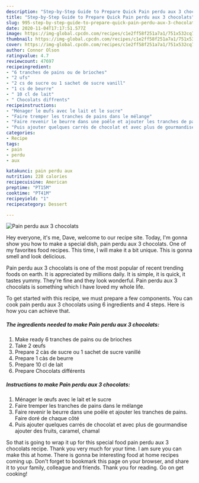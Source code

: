 ```yaml
---
description: "Step-by-Step Guide to Prepare Quick Pain perdu aux 3 chocolats"
title: "Step-by-Step Guide to Prepare Quick Pain perdu aux 3 chocolats"
slug: 995-step-by-step-guide-to-prepare-quick-pain-perdu-aux-3-chocolats
date: 2020-11-04T17:17:51.577Z
image: https://img-global.cpcdn.com/recipes/c1e2ff58f251a7a1/751x532cq70/pain-perdu-aux-3-chocolats-photo-principale-de-la-recette.jpg
thumbnail: https://img-global.cpcdn.com/recipes/c1e2ff58f251a7a1/751x532cq70/pain-perdu-aux-3-chocolats-photo-principale-de-la-recette.jpg
cover: https://img-global.cpcdn.com/recipes/c1e2ff58f251a7a1/751x532cq70/pain-perdu-aux-3-chocolats-photo-principale-de-la-recette.jpg
author: Connor Olson
ratingvalue: 4.7
reviewcount: 47697
recipeingredient:
- "6 tranches de pains ou de brioches"
- "2 ufs"
- "2 cs de sucre ou 1 sachet de sucre vanill"
- "1 cs de beurre"
- " 10 cl de lait"
- " Chocolats diffrents"
recipeinstructions:
- "Ménager le œufs avec le lait et le sucre"
- "Faire tremper les tranches de pains dans le mélange"
- "Faire revenir le beurre dans une poêle et ajouter les tranches de pains. Faire doré de chaque côté"
- "Puis ajouter quelques carrés de chocolat et avec plus de gourmandise ajouter des fruits, caramel, chamal"
categories:
- Recipe
tags:
- pain
- perdu
- aux

katakunci: pain perdu aux 
nutrition: 228 calories
recipecuisine: American
preptime: "PT15M"
cooktime: "PT41M"
recipeyield: "1"
recipecategory: Dessert

---
```



![Pain perdu aux 3 chocolats](https://img-global.cpcdn.com/recipes/c1e2ff58f251a7a1/751x532cq70/pain-perdu-aux-3-chocolats-photo-principale-de-la-recette.jpg)

Hey everyone, it's me, Dave, welcome to our recipe site. Today, I'm gonna show you how to make a special dish, pain perdu aux 3 chocolats. One of my favorites food recipes. This time, I will make it a bit unique. This is gonna smell and look delicious.



Pain perdu aux 3 chocolats is one of the most popular of recent trending foods on earth. It is appreciated by millions daily. It is simple, it is quick, it tastes yummy. They're fine and they look wonderful. Pain perdu aux 3 chocolats is something which I have loved my whole life.


To get started with this recipe, we must prepare a few components. You can cook pain perdu aux 3 chocolats using 6 ingredients and 4 steps. Here is how you can achieve that.

<!--inarticleads1-->

##### The ingredients needed to make Pain perdu aux 3 chocolats:

1. Make ready 6 tranches de pains ou de brioches
1. Take 2 œufs
1. Prepare 2 càs de sucre ou 1 sachet de sucre vanillé
1. Prepare 1 càs de beurre
1. Prepare  10 cl de lait
1. Prepare  Chocolats différents




<!--inarticleads2-->

##### Instructions to make Pain perdu aux 3 chocolats:

1. Ménager le œufs avec le lait et le sucre
1. Faire tremper les tranches de pains dans le mélange
1. Faire revenir le beurre dans une poêle et ajouter les tranches de pains. Faire doré de chaque côté
1. Puis ajouter quelques carrés de chocolat et avec plus de gourmandise ajouter des fruits, caramel, chamal




So that is going to wrap it up for this special food pain perdu aux 3 chocolats recipe. Thank you very much for your time. I am sure you can make this at home. There is gonna be interesting food at home recipes coming up. Don't forget to bookmark this page on your browser, and share it to your family, colleague and friends. Thank you for reading. Go on get cooking!
